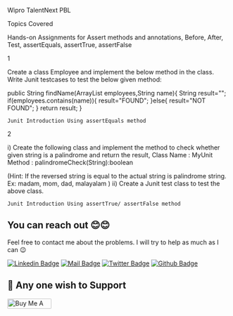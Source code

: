 Wipro TalentNext PBL

Topics Covered

Hands-on Assignments for Assert methods and annotations, Before, After, Test, assertEquals, assertTrue, assertFalse

1 	

 Create a class Employee and implement the below method in the class.
Write Junit testcases to test the below given method:

public String findName(ArrayList employees,String name){
  String result="";
  if(employees.contains(name)){
   result="FOUND";
  }else{
   result="NOT FOUND";
  }
  return result;
 }

	Junit Introduction Using assertEquals method 	

2 	

 i) Create the following class and implement the method to check whether given string is a palindrome and return the result,
Class Name : MyUnit
Method : palindromeCheck(String):boolean

(Hint: If the reversed string is equal to the actual string is palindrome string. Ex: madam, mom, dad, malayalam )
ii) Create a Junit test class to test the above class.

	Junit Introduction Using assertTrue/ assertFalse method 

## You can reach out 😊😊
Feel free to contact me about the problems. I will try to help as much as I can 😉

[![Linkedin Badge](https://img.shields.io/badge/linkedin-%230077B5.svg?&style=for-the-badge&logo=linkedin&logoColor=white)](https://www.linkedin.com/in/ajf013-francis-cruz/)
[![Mail Badge](https://img.shields.io/badge/email-c14438?style=for-the-badge&logo=Gmail&logoColor=white&link=mailto:furkanozbek1995@gmail.com)](mailto:cruzmma2021@gmail.com)
[![Twitter Badge](https://img.shields.io/badge/twitter-1DA1F2?style=for-the-badge&logo=twitter&logoColor=white)](https://twitter.com/Itsme_Ajf013)
[![Github Badge](https://img.shields.io/badge/github-333?style=for-the-badge&logo=github&logoColor=white)](https://github.com/ajf013)

## 🙏 Any one wish to Support

  <a href="https://www.buymeacoffee.com/ajf013" target="_blank"><img src="https://cdn.buymeacoffee.com/buttons/default-orange.png" alt="Buy Me A Coffee" height="23" width="100" style="border-radius:2px" />
</p>
